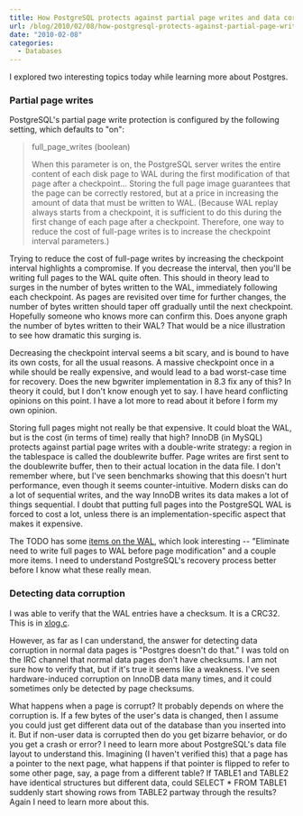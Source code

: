 ```yaml
---
title: How PostgreSQL protects against partial page writes and data corruption
url: /blog/2010/02/08/how-postgresql-protects-against-partial-page-writes-and-data-corruption/
date: "2010-02-08"
categories:
  - Databases
---
```

I explored two interesting topics today while learning more about Postgres.

### Partial page writes

PostgreSQL's partial page write protection is configured by the following setting, which defaults to "on":

> full_page_writes (boolean)
> 
> When this parameter is on, the PostgreSQL server writes the entire content of each disk page to WAL during the first modification of that page after a checkpoint… Storing the full page image guarantees that the page can be correctly restored, but at a price in increasing the amount of data that must be written to WAL. (Because WAL replay always starts from a checkpoint, it is sufficient to do this during the first change of each page after a checkpoint. Therefore, one way to reduce the cost of full-page writes is to increase the checkpoint interval parameters.)

Trying to reduce the cost of full-page writes by increasing the checkpoint interval highlights a compromise. If you decrease the interval, then you'll be writing full pages to the WAL quite often. This should in theory lead to surges in the number of bytes written to the WAL, immediately following each checkpoint. As pages are revisited over time for further changes, the number of bytes written should taper off gradually until the next checkpoint. Hopefully someone who knows more can confirm this. Does anyone graph the number of bytes written to their WAL? That would be a nice illustration to see how dramatic this surging is.

Decreasing the checkpoint interval seems a bit scary, and is bound to have its own costs, for all the usual reasons. A massive checkpoint once in a while should be really expensive, and would lead to a bad worst-case time for recovery. Does the new bgwriter implementation in 8.3 fix any of this? In theory it could, but I don't know enough yet to say. I have heard conflicting opinions on this point. I have a lot more to read about it before I form my own opinion.

Storing full pages might not really be that expensive. It could bloat the WAL, but is the cost (in terms of time) really that high? InnoDB (in MySQL) protects against partial page writes with a double-write strategy: a region in the tablespace is called the doublewrite buffer. Page writes are first sent to the doublewrite buffer, then to their actual location in the data file. I don't remember where, but I've seen benchmarks showing that this doesn't hurt performance, even though it seems counter-intuitive. Modern disks can do a lot of sequential writes, and the way InnoDB writes its data makes a lot of things sequential. I doubt that putting full pages into the PostgreSQL WAL is forced to cost a lot, unless there is an implementation-specific aspect that makes it expensive.

The TODO has some [items on the WAL](), which look interesting -- "Eliminate need to write full pages to WAL before page modification" and a couple more items. I need to understand PostgreSQL's recovery process better before I know what these really mean.

### Detecting data corruption

I was able to verify that the WAL entries have a checksum. It is a CRC32. This is in [xlog.c]().

However, as far as I can understand, the answer for detecting data corruption in normal data pages is "Postgres doesn't do that." I was told on the IRC channel that normal data pages don't have checksums. I am not sure how to verify that, but if it's true it seems like a weakness. I've seen hardware-induced corruption on InnoDB data many times, and it could sometimes only be detected by page checksums.

What happens when a page is corrupt? It probably depends on where the corruption is. If a few bytes of the user's data is changed, then I assume you could just get different data out of the database than you inserted into it. But if non-user data is corrupted then do you get bizarre behavior, or do you get a crash or error? I need to learn more about PostgreSQL's data file layout to understand this. Imagining (I haven't verified this) that a page has a pointer to the next page, what happens if that pointer is flipped to refer to some other page, say, a page from a different table? If TABLE1 and TABLE2 have identical structures but different data, could SELECT * FROM TABLE1 suddenly start showing rows from TABLE2 partway through the results? Again I need to learn more about this.



